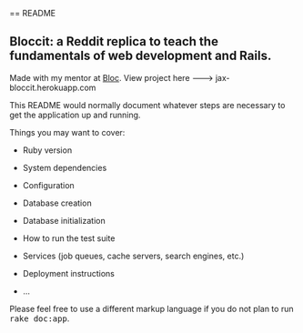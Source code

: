 == README

## Bloccit: a Reddit replica to teach the fundamentals of web development and Rails.

Made with my mentor at [Bloc](http://bloc.io).
View project here ---> jax-bloccit.herokuapp.com

This README would normally document whatever steps are necessary to get the
application up and running.

Things you may want to cover:

* Ruby version

* System dependencies

* Configuration

* Database creation

* Database initialization

* How to run the test suite

* Services (job queues, cache servers, search engines, etc.)

* Deployment instructions

* ...


Please feel free to use a different markup language if you do not plan to run
<tt>rake doc:app</tt>.
